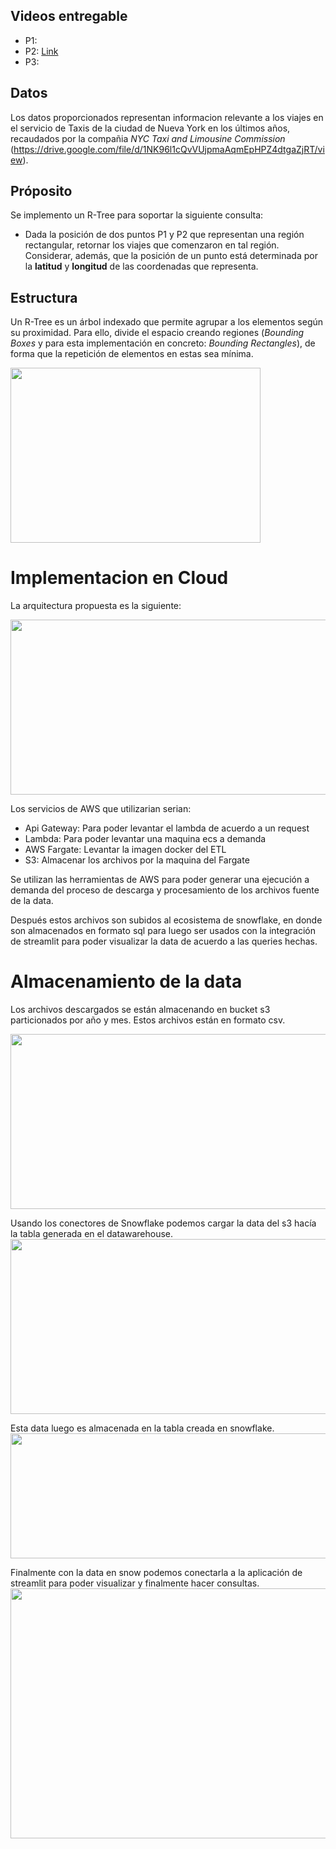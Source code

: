 ## Videos entregable

* P1:
* P2: [Link](https://drive.google.com/file/d/1XldyDyASrtgk0fc0-sRAC1eY5k83pe_Y/view?usp=sharing)
* P3:

## Datos 
Los datos proporcionados representan informacion relevante a los viajes en el servicio de Taxis de la ciudad de Nueva York en los últimos años, recaudados por la compañia *NYC Taxi and Limousine Commission* (https://drive.google.com/file/d/1NK96l1cQvVUjpmaAqmEpHPZ4dtgaZjRT/view).   
## Próposito
Se implemento un R-Tree para soportar la siguiente consulta:  
* Dada la posición de dos puntos P1 y P2 que representan una región rectangular, retornar los viajes que comenzaron en tal región.
Considerar, además, que la posición de un punto está determinada por la **latitud** y **longitud** de las coordenadas que representa.
## Estructura
Un R-Tree es un árbol indexado que permite agrupar a los elementos según su proximidad. Para ello, divide el espacio creando regiones (*Bounding Boxes* y para esta implementación en concreto: *Bounding Rectangles*), de forma que la repetición de elementos en estas sea mínima.

<img src="https://github.com/ecordovaa/cc_proyecto/blob/main/src/Rtree.png" width="400" height="280" class="center">

# Implementacion en Cloud

La arquitectura propuesta es la siguiente:

<img src="https://media.discordapp.net/attachments/707425093256609834/1172379957025050794/image.png?width=1920&height=592" width="800" height="280" class="center">

Los servicios de AWS que utilizarian serian:
* Api Gateway: Para poder levantar el lambda de acuerdo a un request
* Lambda: Para poder levantar una maquina ecs a demanda
* AWS Fargate: Levantar la imagen docker del ETL
* S3: Almacenar los archivos por la maquina del Fargate


Se utilizan las herramientas de AWS para poder generar una ejecución a demanda del proceso de descarga y procesamiento de los archivos fuente de la data.

Después estos archivos son subidos al ecosistema de snowflake, en donde son almacenados en formato sql para luego ser usados con la integración de streamlit para poder visualizar la data de acuerdo a las queries hechas.



# Almacenamiento de la data

Los archivos descargados se están almacenando en bucket s3 particionados por año y mes. Estos archivos están en formato csv.

<img src="https://media.discordapp.net/attachments/707425093256609834/1172757941334577172/image.png?ex=65617af2&is=654f05f2&hm=167a711044729e93e6caf7db2dcf2fbac95c5f38c22c0eb2db3ab3dc09326561" width="800" height="280" class="center">

Usando los conectores de Snowflake podemos cargar la data del s3 hacía la tabla generada en el datawarehouse.
<img src="https://media.discordapp.net/attachments/707425093256609834/1172761423257022484/image.png?ex=65617e30&is=654f0930&hm=4cbb58b72e3a08b02465f9fcd46497305c9668eab6e27ab05be93aff29edfcc5&=&width=1920&height=768" width="800" height="280" class="center">

Esta data luego es almacenada en la tabla creada en snowflake.
<img src="https://cdn.discordapp.com/attachments/707425093256609834/1172916017635270666/image.png?ex=65620e2a&is=654f992a&hm=dc072f384145b446b7ee1ae9a277d690e61794808aa3a1ad0b6358362d15fb31&" width="600" height="200" class="center">

Finalmente con la data en snow podemos conectarla a la aplicación de streamlit para poder visualizar y finalmente hacer consultas.
<img src="https://media.discordapp.net/attachments/707425093256609834/1172916416098349158/image.png?ex=65620e89&is=654f9989&hm=70093bac1af402f69c8d0c265a0119cdae689f97bcbf3674d015d7809192ca44&" width="800" height="400" class="center">
